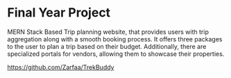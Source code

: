 # Final Year Project

MERN Stack Based Trip planning website, that provides users with trip aggregation along with a smooth booking process. It offers three packages to the user to plan a trip based on their budget. 
Additionally, there are specialized portals for vendors, allowing them to showcase their properties.

https://github.com/Zarfaa/TrekBuddy
